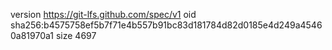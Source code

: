 version https://git-lfs.github.com/spec/v1
oid sha256:b4575758ef5b7f71e4b557b91bc83d181784d82d0185e4d249a45460a81970a1
size 4697
